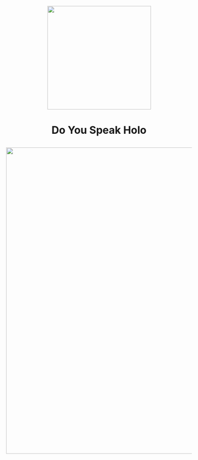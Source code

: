 <p align="center">
    <img src="https://user-images.githubusercontent.com/16304728/73830718-6bde7980-4805-11ea-86de-9407d2f678b7.jpeg"
        alt="" width=281>
    <h1 align="center">Do You Speak Holo</h1>
    <h2></h2>
</p>

<img width="831"
    src="https://user-images.githubusercontent.com/16304728/67391511-20c69080-f59f-11e9-9b2e-d0529cb01500.png">